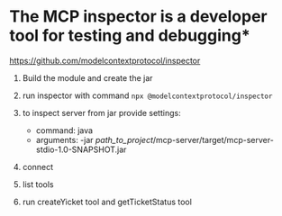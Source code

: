 # The MCP inspector is a developer tool for testing and debugging*
https://github.com/modelcontextprotocol/inspector

1. Build the module and create the jar

2. run inspector with command `npx @modelcontextprotocol/inspector`

3. to inspect server from jar provide settings:

   - command: java
   - arguments: -jar *path_to_project*/mcp-server/target/mcp-server-stdio-1.0-SNAPSHOT.jar

4. connect
5. list tools
6. run createYicket tool and getTicketStatus tool